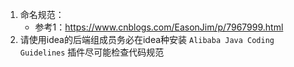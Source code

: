 1. 命名规范：
   - 参考1：https://www.cnblogs.com/EasonJim/p/7967999.html
2. 请使用idea的后端组成员务必在idea种安装 `Alibaba Java Coding Guidelines` 插件尽可能检查代码规范

